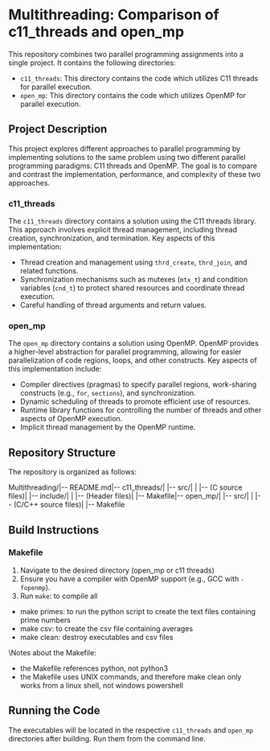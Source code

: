 # Multithreading: Comparison of c11_threads and open_mp

This repository combines two parallel programming assignments into a single project. It contains the following directories:

* `c11_threads`: This directory contains the code which utilizes C11 threads for parallel execution.
* `open_mp`: This directory contains the code which utilizes OpenMP for parallel execution.

## Project Description

This project explores different approaches to parallel programming by implementing solutions to the same problem using two different parallel programming paradigms: C11 threads and OpenMP. The goal is to compare and contrast the implementation, performance, and complexity of these two approaches.

### c11\_threads

The `c11_threads` directory contains a solution using the C11 threads library. This approach involves explicit thread management, including thread creation, synchronization, and termination.  Key aspects of this implementation:

* Thread creation and management using `thrd_create`, `thrd_join`, and related functions.
* Synchronization mechanisms such as mutexes (`mtx_t`) and condition variables (`cnd_t`) to protect shared resources and coordinate thread execution.
* Careful handling of thread arguments and return values.

### open\_mp

The `open_mp` directory contains a solution using OpenMP.  OpenMP provides a higher-level abstraction for parallel programming, allowing for easier parallelization of code regions, loops, and other constructs. Key aspects of this implementation include:

* Compiler directives (pragmas) to specify parallel regions, work-sharing constructs (e.g., `for`, `sections`), and synchronization.
* Dynamic scheduling of threads to promote efficient use of resources.
* Runtime library functions for controlling the number of threads and other aspects of OpenMP execution.
* Implicit thread management by the OpenMP runtime.

## Repository Structure

The repository is organized as follows:

Multithreading/|-- README.md|-- c11_threads/|   |-- src/|   |   |-- (C source files)|   |-- include/|   |   |-- (Header files)|   |-- Makefile|-- open_mp/|   |-- src/|   |   |-- (C/C++ source files)|   |-- Makefile
## Build Instructions

### Makefile

1.  Navigate to the desired directory (open_mp or c11 threads)
2.  Ensure you have a compiler with OpenMP support (e.g., GCC with `-fopenmp`).
3.  Run `make`: to compile all
 - make primes: to run the python script to create the text files containing prime numbers 
 - make csv: to create the csv file containing averages
 - make clean: destroy executables and csv files

\Notes about the Makefile:

- the Makefile references python, not python3
- the Makefile uses UNIX commands, and therefore make clean only works from a linux shell, not windows powershell


## Running the Code

The executables will be located in the respective `c11_threads` and `open_mp` directories after building.  Run them from the command line.

